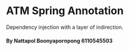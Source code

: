 # ATM Spring Annotation

Dependency injection with a layer of indirection.

#### By Nattapol Boonyapornpong 6110545503
